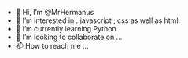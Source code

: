 - 👋 Hi, I’m @MrHermanus
- 👀 I’m interested in ..javascript , css as well as html.
- 🌱 I’m currently learning Python
- 💞️ I’m looking to collaborate on ...
- 📫 How to reach me ...

<!---
MrHermanus/MrHermanus is a ✨ special ✨ repository because its `README.md` (this file) appears on your GitHub profile.
You can click the Preview link to take a look at your changes.
--->

